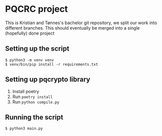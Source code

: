 # PQCRC project

This is Kristian and Tønnes's bachelor git repository, we split our work into different branches.
This should eventually be merged into a single (hopefully) done project

## Setting up the script
```
$ python3 -m venv venv
$ venv/bin/pip install -r requirements.txt
```

## Setting up pqcrypto library
1. Install poetry
2. Run `poetry install`
3. Run `python compile.py`

## Running the script
```
$ python3 main.py
```